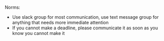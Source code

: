 Norms:
 - Use slack group for most communication, use text message group for anything that needs more immediate attention
 - If you cannot make a deadline, please communicate it as soon as you know you cannot make it